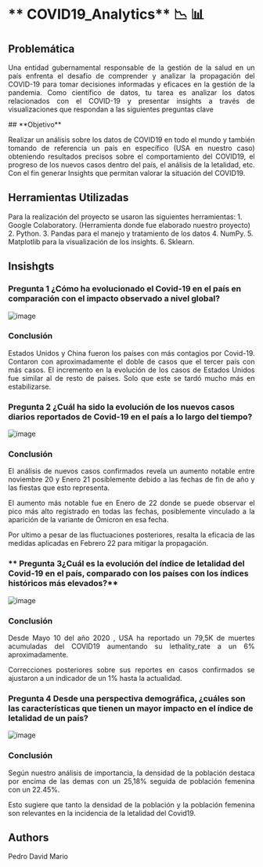 # ** COVID19_Analytics** :chart_with_downwards_trend: :bar_chart:
## **Problemática** 
<p align="justify">  Una entidad gubernamental responsable de la gestión de la salud en un país enfrenta el desafío de comprender y analizar la propagación del COVID-19 para tomar decisiones informadas y eficaces en la gestión de la pandemia. Como científico de datos, tu tarea es analizar los datos relacionados con el COVID-19 y presentar insights a través de visualizaciones que respondan a las siguientes preguntas clave </p>
## **Objetivo**
<p align="justify">   Realizar un análisis sobre los datos de COVID19 en todo el mundo y también tomando de referencia un país en específico (USA en nuestro caso) obteniendo resultados precisos sobre el comportamiento del COVID19, el progreso de los nuevos casos dentro del país, el análisis de la letalidad, etc. Con el fin generar Insights que permitan valorar la situación del COVID19.</p>

## **Herramientas Utilizadas**
Para la realización del proyecto se usaron las siguientes herramientas:
    1. Google Colaboratory. (Herramienta donde fue elaborado nuestro proyecto)
    2. Python.
    3. Pandas para el manejo y tratamiento de los datos
    4. NumPy.
    5. Matplotlib para la visualización de los insights.
    6. Sklearn.

## **Insishgts** 
### **Pregunta 1 ¿Cómo ha evolucionado el Covid-19 en el país en comparación con el impacto observado a nivel global?**
![image](https://github.com/Marioarellano21/COVID19_Analytics/assets/146877817/1d3b0dc2-fade-4624-bf9e-3a3c9550b8d5)
### **Conclusión**
<p align="justify"> Estados Unidos y China fueron los países con más contagios por Covid-19. Contaron con aproximadamente el doble de casos que el tercer país con más casos. El incremento en la evolución de los casos de Estados Unidos fue similar al de resto de paises. Solo que este se tardó mucho más en estabilizarse. </p>

### **Pregunta 2 ¿Cuál ha sido la evolución de los nuevos casos diarios reportados de Covid-19 en el país a lo largo del tiempo?**
![image](https://github.com/Marioarellano21/COVID19_Analytics/assets/146877817/be72e85d-2763-4112-ab46-5219befe4936)
### **Conclusión**
<p align="justify"> El análisis de nuevos casos confirmados revela un aumento notable entre noviembre 20 y Enero 21 posiblemente debido a las fechas de fin de año y las fiestas que esto representa.</p>
<p align="justify"> El aumento más notable fue en Enero de 22 donde se puede observar el pico más alto registrado en todas las fechas, posiblemente vinculado a la aparición de la variante de Ómicron en esa fecha.</p>
<p align="justify"> Por ultimo a pesar de las fluctuaciones posteriores, resalta la eficacia de las medidas aplicadas en Febrero 22 para mitigar la propagación.</p>

### ** Pregunta 3¿Cuál es la evolución del índice de letalidad del Covid-19 en el país, comparado con los países con los índices históricos más elevados?**
![image](https://github.com/Marioarellano21/COVID19_Analytics/assets/146877817/80ecfa03-bd5c-4015-b86f-e967d6c981ca)

### **Conclusión**

<p align="justify">Desde Mayo 10 del año 2020 , USA ha reportado un 79,5K de muertes acumuladas del COVID19 aumentando su lethality_rate a un 6% aproximadamente.</p>

<p align="justify"> Correcciones posteriores sobre sus reportes en casos confirmados se ajustaron a un indicador de un 1% hasta la actualidad.</p>

### **Pregunta 4 Desde una perspectiva demográfica, ¿cuáles son las características que tienen un mayor impacto en el índice de letalidad de un país?**
![image](https://github.com/Marioarellano21/COVID19_Analytics/assets/146877817/bb076fb0-92d9-4256-b295-6419147840e6)

### **Conclusión**
<p align="justify">Según nuestro análisis de importancia, la densidad de la población destaca por encima de las demas con un 25,18% seguida de población femenina con un 22.45%.</p>

<p align="justify">Esto sugiere que tanto la densidad de la población y la población femenina son relevantes en la incidencia de la letalidad del Covid19.</p>

## Authors
Pedro
David
Mario
